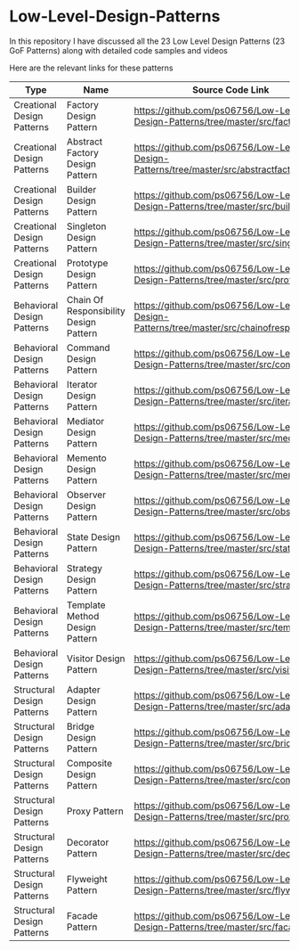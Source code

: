 # Low-Level-Design-Patterns

In this repository I have discussed all the 23 Low Level Design Patterns (23 GoF Patterns) along with detailed code samples and videos

Here are the relevant links for these patterns

| Type | Name | Source Code Link | Video Explanation | 
| -----|------|------------------|------------------ |
| Creational Design Patterns | Factory Design Pattern | https://github.com/ps06756/Low-Level-Design-Patterns/tree/master/src/factory | https://youtu.be/Em094oeUE6c |
| Creational Design Patterns | Abstract Factory Design Pattern | https://github.com/ps06756/Low-Level-Design-Patterns/tree/master/src/abstractfactory/with | https://youtu.be/tMoul-AfgO8 |
| Creational Design Patterns | Builder Design Pattern | https://github.com/ps06756/Low-Level-Design-Patterns/tree/master/src/builder | https://youtu.be/AqJ6BSotiNI |
| Creational Design Patterns | Singleton Design Pattern | https://github.com/ps06756/Low-Level-Design-Patterns/tree/master/src/singleton | https://youtu.be/CRFNimolur4 |
| Creational Design Patterns | Prototype Design Pattern | https://github.com/ps06756/Low-Level-Design-Patterns/tree/master/src/prototype | https://youtu.be/ltdrykJTzjc |
| Behavioral Design Patterns | Chain Of Responsibility Design Pattern | https://github.com/ps06756/Low-Level-Design-Patterns/tree/master/src/chainofresponsibility | https://youtu.be/GD9on6A0tHw |
| Behavioral Design Patterns | Command Design Pattern | https://github.com/ps06756/Low-Level-Design-Patterns/tree/master/src/command | https://youtu.be/81Yh15VZils |
| Behavioral Design Patterns | Iterator Design Pattern | https://github.com/ps06756/Low-Level-Design-Patterns/tree/master/src/iterator | https://youtu.be/SP-_l98tS6M |
| Behavioral Design Patterns | Mediator Design Pattern | https://github.com/ps06756/Low-Level-Design-Patterns/tree/master/src/mediator | https://youtu.be/tjMYiVlFSWo |
| Behavioral Design Patterns | Memento Design Pattern | https://github.com/ps06756/Low-Level-Design-Patterns/tree/master/src/memento | https://youtu.be/BBIobe6qvCg | 
| Behavioral Design Patterns | Observer Design Pattern | https://github.com/ps06756/Low-Level-Design-Patterns/tree/master/src/observer | https://youtu.be/fao7UGtFWkk |
| Behavioral Design Patterns | State Design Pattern | https://github.com/ps06756/Low-Level-Design-Patterns/tree/master/src/state | https://youtu.be/YA8FdsOsTt0 |
| Behavioral Design Patterns | Strategy Design Pattern | https://github.com/ps06756/Low-Level-Design-Patterns/tree/master/src/strategy | https://youtu.be/X3KIwOl32w4 |
| Behavioral Design Patterns | Template Method Design Pattern | https://github.com/ps06756/Low-Level-Design-Patterns/tree/master/src/template | https://youtu.be/Whv1DYneSt4 |
| Behavioral Design Patterns | Visitor Design Pattern | https://github.com/ps06756/Low-Level-Design-Patterns/tree/master/src/visitor | https://youtu.be/if16_goNJdk |
| Structural Design Patterns | Adapter Design Pattern | https://github.com/ps06756/Low-Level-Design-Patterns/tree/master/src/adapter | https://youtu.be/g7AecSQCgZA |
| Structural Design Patterns | Bridge Design Pattern | https://github.com/ps06756/Low-Level-Design-Patterns/tree/master/src/bridge | https://youtu.be/MmBGWt3TjK0 |
| Structural Design Patterns | Composite Design Pattern | https://github.com/ps06756/Low-Level-Design-Patterns/tree/master/src/composite | https://youtu.be/6yMjt2W1FkE |
| Structural Design Patterns | Proxy Pattern | https://github.com/ps06756/Low-Level-Design-Patterns/tree/master/src/proxy |
| Structural Design Patterns | Decorator Pattern | https://github.com/ps06756/Low-Level-Design-Patterns/tree/master/src/decorator | https://youtu.be/MMxTpg7Qvxg |
| Structural Design Patterns | Flyweight Pattern | https://github.com/ps06756/Low-Level-Design-Patterns/tree/master/src/flyweight | https://youtu.be/_xhfrNcwjEA |
| Structural Design Patterns | Facade Pattern | https://github.com/ps06756/Low-Level-Design-Patterns/tree/master/src/facade | https://youtu.be/DU6fUV9PbaA |
